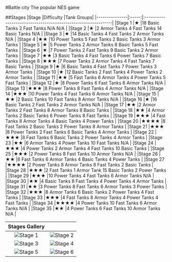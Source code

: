 #Battle city
The popular NES game

##Stages
|Stage			|Difficulty		|Tank Groups|
|---------------|:-----:|:-------------------------------------------------------------:|
|Stage 1		|★		|18 Basic Tanks	2 Fast Tanks	N/A				N/A				|
|Stage 2		|★		|2 Armor Tanks	4 Fast Tanks	14 Basic Tanks	N/A				|
|Stage 3		|★		|14 Basic Tanks	4 Fast Tanks	2 Armor Tanks	N/A				|
|Stage 4		|★★		|10 Power Tanks	5 Fast Tanks	2 Basic Tanks	3 Armor Tanks	|
|Stage 5		|★		|5 Power Tanks	2 Armor Tanks	8 Basic Tanks	5 Fast Tanks	|
|Stage 6		|★		|7 Power Tanks	2 Fast Tanks	9 Basic Tanks	2 Armor Tanks	|
|Stage 7		|★★		|3 Basic Tanks	4 Fast Tanks	6 Power Tanks	7 Basic Tanks	|
|Stage 8		|★★★	|7 Power Tanks	2 Armor Tanks	4 Fast Tanks	7 Basic Tanks	|
|Stage 9		|★		|6 Basic Tanks	4 Fast Tanks	7 Power Tanks	3 Armor Tanks	|
|Stage 10		|★		|12 Basic Tanks	2 Fast Tanks	4 Power Tanks	2 Armor Tanks	|
|Stage 11		|★★		|5 Fast Tanks	6 Armor Tanks	4 Power Tanks	5 Fast Tanks	|
|Stage 12		|★		|8 Power Tanks	6 Fast Tanks	6 Armor Tanks	N/A				|
|Stage 13		|★★★	|8 Power Tanks	8 Fast Tanks	4 Armor Tanks	N/A				|
|Stage 14		|★★★	|10 Power Tanks	4 Fast Tanks	6 Armor Tanks	N/A				|
|Stage 15		|★★		|2 Basic Tanks	10 Fast Tanks	8 Armor Tanks	N/A				|
|Stage 16		|★		|16 Basic Tanks	2 Fast Tanks	2 Armor Tanks	N/A				|
|Stage 17		|★★		|2 Armor Tanks	2 Fast Tanks	8 Armor Tanks	8 Basic Tanks	|
|Stage 18		|★★		|4 Armor Tanks	2 Basic Tanks	6 Power Tanks	8 Fast Tanks	|
|Stage 19		|★★★	|4 Fast Tanks	8 Armor Tanks	4 Basic Tanks	4 Power Tanks	|
|Stage 20		|★★★★	|8 Fast Tanks	2 Basic Tanks	2 Power Tanks	8 Armor Tanks	|
|Stage 21		|★★★	|8 Power Tanks	2 Fast Tanks	6 Basic Tanks	4 Armor Tanks	|
|Stage 22		|★★★	|8 Fast Tanks	6 Basic Tanks	2 Power Tanks	4 Armor Tanks	|
|Stage 23		|★★		|6 Armor Tanks	4 Power Tanks	10 Fast Tanks	N/A				|
|Stage 24		|★★★	|4 Power Tanks	2 Armor Tanks	4 Fast Tanks	10 Basic Tanks	|
|Stage 25		|★★★	|2 Power Tanks	8 Fast Tanks	10 Armor Tanks	N/A				|
|Stage 26		|★★		|6 Fast Tanks	6 Armor Tanks	4 Basic Tanks	4 Power Tanks	|
|Stage 27		|★★★★	|2 Power Tanks	8 Armor Tanks	8 Fast Tanks	2 Basic Tanks	|
|Stage 28		|★★★	|2 Fast Tanks	1 Armor Tank	15 Basic Tanks	2 Power Tanks	|
|Stage 29		|★★★	|10 Power Tanks	4 Fast Tanks	6 Armor Tanks	N/A				|
|Stage 30		|★★		|4 Basic Tanks	8 Fast Tanks	4 Power Tanks	4 Armor Tanks	|
|Stage 31		|★★		|3 Power Tanks	8 Fast Tanks	6 Armor Tanks	3 Power Tanks	|
|Stage 32		|★★★	|8 Armor Tanks	6 Basic Tanks	2 Power Tanks	4 Fast Tanks	|
|Stage 33		|★★★	|4 Fast Tanks	8 Armor Tanks	4 Power Tanks	4 Fast Tanks	|
|Stage 34		|★★★★	|4 Power Tanks	10 Fast Tanks	6 Armor Tanks	N/A				|
|Stage 35		|★★		|4 Power Tanks	6 Fast Tanks	10 Armor Tanks	N/A				|

|Stages Gallery||
|:---:|:---:|
|![Stage 1](https://raw.github.com/wildalmighty/BattleCityJs/master/img/stages_thumbs/Battle_City_Stage01.png "Stage 1")|![Stage 2](https://raw.github.com/wildalmighty/BattleCityJs/master/img/stages_thumbs/Battle_City_Stage02.png "Stage 2")|
|![Stage 3](https://raw.github.com/wildalmighty/BattleCityJs/master/img/stages_thumbs/Battle_City_Stage03.png "Stage 3")|![Stage 4](https://raw.github.com/wildalmighty/BattleCityJs/master/img/stages_thumbs/Battle_City_Stage04.png "Stage 4")|
|![Stage 5](https://raw.github.com/wildalmighty/BattleCityJs/master/img/stages_thumbs/Battle_City_Stage05.png "Stage 5")|![Stage 6](https://raw.github.com/wildalmighty/BattleCityJs/master/img/stages_thumbs/Battle_City_Stage06.png "Stage 6")|
